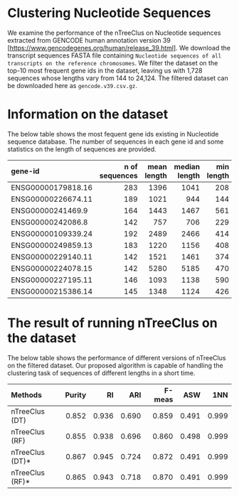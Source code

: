 # Clustering Nucleotide Sequences
We examine the performance of the nTreeClus on Nucleotide sequences extracted from 
GENCODE human annotation version 39 [https://www.gencodegenes.org/human/release_39.html].
We download the transcript sequences FASTA file containing `Nucleotide sequences of all transcripts on the reference chromosomes`. 
We filter the dataset on the top-10 most frequent gene ids in the dataset, leaving us with 1,728 sequences whose lengths vary from 144 to 24,124. 
The filtered dataset can be downloaded here as `gencode.v39.csv.gz`.

# Information on the dataset
The below table shows the most fequent gene ids existing in Nucleotide sequence database. The number of sequences in each gene id and some statistics on the length of sequences are provided.

| gene-id	|n of sequences|	mean length|	median length|	min length|	max length|
|:---| ---:   | ---:    | ---:   | ---: | ---: |
| ENSG00000179818.16|	283|	1396|	1041|	208|	4755|
| ENSG00000226674.11|	189|	1021|	944	| 144|	4635|
| ENSG00000241469.9|	164|	1443|	1467|	561|	3176|
| ENSG00000242086.8|	142|	757	| 706	| 229|	4208|
| ENSG00000109339.24|	192|	2489|	2466|	414|	8941|
| ENSG00000249859.13|	183|	1220|	1156|	408|	2450|
| ENSG00000229140.11|	142|	1521|	1461|	374|	20097|
| ENSG00000224078.15|	142|	5280|	5185|	470|	24124|
| ENSG00000227195.11|	146|	1093|	1138|	590|	1504|
| ENSG00000215386.14|	145|	1348|	1124|	426| 5889|


# The result of running nTreeClus on the dataset

The below table shows the performance of different versions of nTreeClus on the filtered dataset. 
Our proposed algorithm is capable of handling the clustering task of sequences of different lengths in a short time.

|Methods | Purity   | RI    | ARI   | F-meas | ASW | 1NN |
|:---| ---:   | ---:    | ---:   | ---: | ---: | ---: |
|nTreeClus (DT)  | 0.852 | 0.936 | 0.690 | 0.859 | 0.491 | 0.999 |
|nTreeClus (RF)  | 0.855 | 0.938 | 0.696 | 0.860 | 0.498 | 0.999 |
|nTreeClus (DT)* | 0.867 | 0.945 | 0.724 | 0.872 | 0.491 | 0.999 |
|nTreeClus (RF)* | 0.865 | 0.943 | 0.718 | 0.870 | 0.491 | 0.999 |
